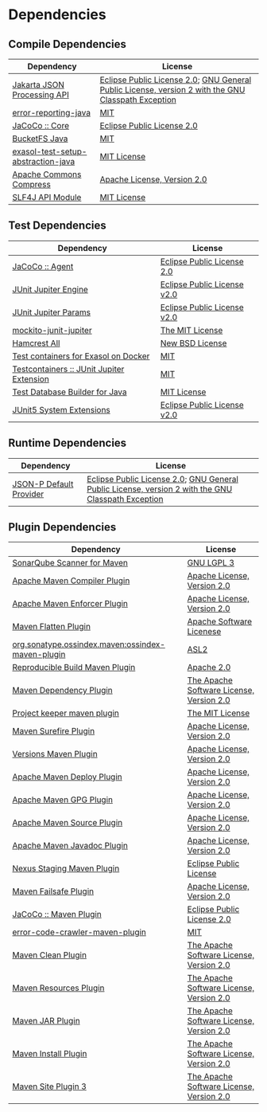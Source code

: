 <!-- @formatter:off -->
# Dependencies

## Compile Dependencies

| Dependency                              | License                                                                                                      |
| --------------------------------------- | ------------------------------------------------------------------------------------------------------------ |
| [Jakarta JSON Processing API][0]        | [Eclipse Public License 2.0][1]; [GNU General Public License, version 2 with the GNU Classpath Exception][2] |
| [error-reporting-java][3]               | [MIT][4]                                                                                                     |
| [JaCoCo :: Core][5]                     | [Eclipse Public License 2.0][6]                                                                              |
| [BucketFS Java][7]                      | [MIT][4]                                                                                                     |
| [exasol-test-setup-abstraction-java][9] | [MIT License][10]                                                                                            |
| [Apache Commons Compress][11]           | [Apache License, Version 2.0][12]                                                                            |
| [SLF4J API Module][13]                  | [MIT License][14]                                                                                            |

## Test Dependencies

| Dependency                                      | License                           |
| ----------------------------------------------- | --------------------------------- |
| [JaCoCo :: Agent][5]                            | [Eclipse Public License 2.0][6]   |
| [JUnit Jupiter Engine][17]                      | [Eclipse Public License v2.0][18] |
| [JUnit Jupiter Params][17]                      | [Eclipse Public License v2.0][18] |
| [mockito-junit-jupiter][21]                     | [The MIT License][22]             |
| [Hamcrest All][23]                              | [New BSD License][24]             |
| [Test containers for Exasol on Docker][25]      | [MIT][4]                          |
| [Testcontainers :: JUnit Jupiter Extension][27] | [MIT][28]                         |
| [Test Database Builder for Java][29]            | [MIT License][30]                 |
| [JUnit5 System Extensions][31]                  | [Eclipse Public License v2.0][32] |

## Runtime Dependencies

| Dependency                   | License                                                                                                      |
| ---------------------------- | ------------------------------------------------------------------------------------------------------------ |
| [JSON-P Default Provider][0] | [Eclipse Public License 2.0][1]; [GNU General Public License, version 2 with the GNU Classpath Exception][2] |

## Plugin Dependencies

| Dependency                                              | License                                        |
| ------------------------------------------------------- | ---------------------------------------------- |
| [SonarQube Scanner for Maven][36]                       | [GNU LGPL 3][37]                               |
| [Apache Maven Compiler Plugin][38]                      | [Apache License, Version 2.0][12]              |
| [Apache Maven Enforcer Plugin][40]                      | [Apache License, Version 2.0][12]              |
| [Maven Flatten Plugin][42]                              | [Apache Software Licenese][43]                 |
| [org.sonatype.ossindex.maven:ossindex-maven-plugin][44] | [ASL2][43]                                     |
| [Reproducible Build Maven Plugin][46]                   | [Apache 2.0][43]                               |
| [Maven Dependency Plugin][48]                           | [The Apache Software License, Version 2.0][43] |
| [Project keeper maven plugin][50]                       | [The MIT License][51]                          |
| [Maven Surefire Plugin][52]                             | [Apache License, Version 2.0][12]              |
| [Versions Maven Plugin][54]                             | [Apache License, Version 2.0][12]              |
| [Apache Maven Deploy Plugin][56]                        | [Apache License, Version 2.0][12]              |
| [Apache Maven GPG Plugin][58]                           | [Apache License, Version 2.0][12]              |
| [Apache Maven Source Plugin][60]                        | [Apache License, Version 2.0][12]              |
| [Apache Maven Javadoc Plugin][62]                       | [Apache License, Version 2.0][12]              |
| [Nexus Staging Maven Plugin][64]                        | [Eclipse Public License][65]                   |
| [Maven Failsafe Plugin][66]                             | [Apache License, Version 2.0][12]              |
| [JaCoCo :: Maven Plugin][68]                            | [Eclipse Public License 2.0][6]                |
| [error-code-crawler-maven-plugin][70]                   | [MIT][4]                                       |
| [Maven Clean Plugin][72]                                | [The Apache Software License, Version 2.0][43] |
| [Maven Resources Plugin][74]                            | [The Apache Software License, Version 2.0][43] |
| [Maven JAR Plugin][76]                                  | [The Apache Software License, Version 2.0][43] |
| [Maven Install Plugin][78]                              | [The Apache Software License, Version 2.0][43] |
| [Maven Site Plugin 3][80]                               | [The Apache Software License, Version 2.0][43] |

[5]: https://www.eclemma.org/jacoco/index.html
[7]: https://github.com/exasol/bucketfs-java
[3]: https://github.com/exasol/error-reporting-java
[32]: http://www.eclipse.org/legal/epl-v20.html
[23]: https://github.com/hamcrest/JavaHamcrest
[43]: http://www.apache.org/licenses/LICENSE-2.0.txt
[52]: https://maven.apache.org/surefire/maven-surefire-plugin/
[72]: http://maven.apache.org/plugins/maven-clean-plugin/
[4]: https://opensource.org/licenses/MIT
[21]: https://github.com/mockito/mockito
[42]: https://www.mojohaus.org/flatten-maven-plugin/
[11]: https://commons.apache.org/proper/commons-compress/
[50]: https://github.com/exasol/project-keeper/
[54]: http://www.mojohaus.org/versions-maven-plugin/
[38]: https://maven.apache.org/plugins/maven-compiler-plugin/
[30]: https://github.com/exasol/test-db-builder-java/blob/main/LICENSE
[6]: https://www.eclipse.org/legal/epl-2.0/
[9]: https://github.com/exasol/exasol-test-setup-abstraction-java/
[56]: https://maven.apache.org/plugins/maven-deploy-plugin/
[37]: http://www.gnu.org/licenses/lgpl.txt
[68]: https://www.jacoco.org/jacoco/trunk/doc/maven.html
[22]: https://github.com/mockito/mockito/blob/main/LICENSE
[46]: http://zlika.github.io/reproducible-build-maven-plugin
[10]: https://github.com/exasol/exasol-test-setup-abstraction-java/blob/main/LICENSE
[14]: http://www.opensource.org/licenses/mit-license.php
[36]: http://sonarsource.github.io/sonar-scanner-maven/
[17]: https://junit.org/junit5/
[0]: https://github.com/eclipse-ee4j/jsonp
[60]: https://maven.apache.org/plugins/maven-source-plugin/
[2]: https://projects.eclipse.org/license/secondary-gpl-2.0-cp
[13]: http://www.slf4j.org
[74]: http://maven.apache.org/plugins/maven-resources-plugin/
[29]: https://github.com/exasol/test-db-builder-java/
[64]: http://www.sonatype.com/public-parent/nexus-maven-plugins/nexus-staging/nexus-staging-maven-plugin/
[66]: https://maven.apache.org/surefire/maven-failsafe-plugin/
[48]: http://maven.apache.org/plugins/maven-dependency-plugin/
[28]: http://opensource.org/licenses/MIT
[65]: http://www.eclipse.org/legal/epl-v10.html
[25]: https://github.com/exasol/exasol-testcontainers
[51]: https://github.com/exasol/project-keeper/blob/main/LICENSE
[76]: http://maven.apache.org/plugins/maven-jar-plugin/
[1]: https://projects.eclipse.org/license/epl-2.0
[12]: https://www.apache.org/licenses/LICENSE-2.0.txt
[40]: https://maven.apache.org/enforcer/maven-enforcer-plugin/
[18]: https://www.eclipse.org/legal/epl-v20.html
[24]: http://www.opensource.org/licenses/bsd-license.php
[78]: http://maven.apache.org/plugins/maven-install-plugin/
[44]: https://sonatype.github.io/ossindex-maven/maven-plugin/
[58]: https://maven.apache.org/plugins/maven-gpg-plugin/
[27]: https://testcontainers.org
[31]: https://github.com/itsallcode/junit5-system-extensions
[80]: http://maven.apache.org/plugins/maven-site-plugin/
[62]: https://maven.apache.org/plugins/maven-javadoc-plugin/
[70]: https://github.com/exasol/error-code-crawler-maven-plugin

